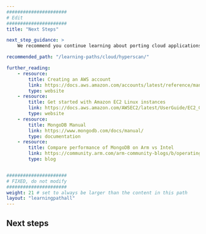 ```yaml
---
######################
# Edit
######################
title: "Next Steps"

next_step_guidance: >
    We recommend you continue learning about porting cloud applications to the Arm architecture for increased performance and cost savings. The learning path on HyperScan is a great next step.

recommended_path: "/learning-paths/cloud/hyperscan/"

further_reading:
    - resource:
        title: Creating an AWS account
        link: https://docs.aws.amazon.com/accounts/latest/reference/manage-acct-creating.html
        type: website
    - resource:
        title: Get started with Amazon EC2 Linux instances
        link: https://docs.aws.amazon.com/AWSEC2/latest/UserGuide/EC2_GetStarted.html
        type: website
    - resource:
        title: MongoDB Manual
        link: https://www.mongodb.com/docs/manual/
        type: documentation
    - resource:
        title: Compare performance of MongoDB on Arm vs Intel
        link: https://community.arm.com/arm-community-blogs/b/operating-systems-blog/posts/mongodb-performance-on-aws-with-the-arm-graviton2
        type: blog


######################
# FIXED, do not modify
######################
weight: 21 # set to always be larger than the content in this path
layout: "learningpathall"
---
```


## Next steps